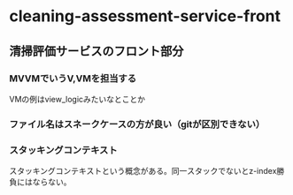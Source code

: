 # cleaning-assessment-service-front
## 清掃評価サービスのフロント部分
### MVVMでいうV,VMを担当する
VMの例はview_logicみたいなとことか
### ファイル名はスネークケースの方が良い（gitが区別できない）

### スタッキングコンテキスト
スタッキングコンテキストという概念がある。同一スタックでないとz-index勝負にはならない。
